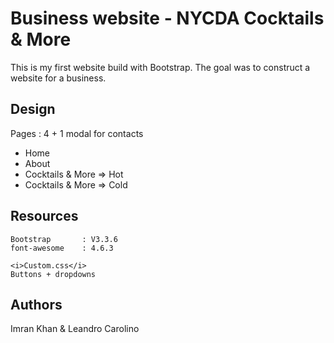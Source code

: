 <h1>Business website - NYCDA Cocktails & More</h1>

This is my first website build with Bootstrap. The goal was to construct a website for a business.

<h2>Design</h2>

Pages	: 4 + 1 modal for contacts

<ul>
	<li>Home</li>
	<li>About</li>
	<li>Cocktails & More => Hot</li>
	<li>Cocktails & More => Cold</li>
</ul>

<h2>Resources</h2>

	Bootstrap 		: V3.3.6
	font-awesome 	: 4.6.3
	
	<i>Custom.css</i>
	Buttons + dropdowns

<h2>Authors</h2>
Imran Khan & Leandro Carolino








